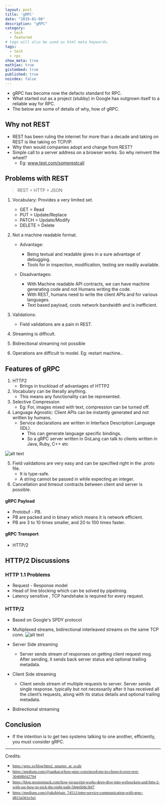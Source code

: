 ```yaml
---
layout: post
title: 'gRPC'
date: "2019-01-08"
description: "gRPC"
category:
  - tech
  - featured
# tags will also be used as html meta keywords.
tags:
  - tech
  - rpc
show_meta: true
mathjax: true
gistembed: true
published: true
noindex: false
---
```


- gRPC has become now the defacto standard for RPC.  
- What started out as a project (stubby) in Google has outgrown itself to a reliable way for RPC.  
- The below are some of details of why, how of gRPC.  

Why not REST
----

* REST has been ruling the internet for more than a decade and taking on REST is like taking on TCP/IP.
* Why then would companies adopt and change from REST?
* Simple call to a server address on a browser works. So why reinvent the wheel?
  * Eg: www.test.com/somerestcall

Problems with REST
----

> REST = HTTP + JSON


1. Vocabulary: Provides a very limited set.
	* GET    = Read
	* PUT    = Update/Replace 
	* PATCH  = Update/Modify
	* DELETE = Delete

2. Not a machine readable format. 
    * Advantage:
		* Being textual and readable gives in a sure advantage of debugging. 
		* Tools for in inspection, modification, testing are readily available.

	* Disadvantages:	
		* With Machine readable API contracts, we can have machine generating code and not Humans writing the code.
		* With REST, humans need to write the client APIs and for various languages.
		* Text based payload, costs network bandwidth and is inefficient.
3. Validations:
	* Field validations are a pain in REST.
5. Streaming is difficult.
6. Bidirectional streaming not possible
7. Operations are difficult to model. Eg: restart machine..


Features of gRPC 
--

1. HTTP2
   * Brings in truckload of advantages of HTTP2
2. Vocabulary can be literally anything.
   * This means any functionality can be represented.
3. Selective Compression
   * Eg: For, images mixed with text, compression can be turned off.
4. Language Agnostic:
   Client APIs can be instantly generated and not written by humans.
   * Service declarations are written in Interface Description Language (IDL).
	 * This can generate language specific bindings.
	 * So a gRPC server written in GoLang can talk to clients written in Java, Ruby, C++ etc

![alt text](https://rajsreen.github.io/images/http2_2.png "http/2_2")

5. Field validations are very easy and can be specified right in the .proto file.
   * It is type-safe.
   * A string cannot be passed in while expecting an integer.
6. Cancellation and timeout contracts between client and server is possible.


#### gRPC Payload

* Protobuf - PB.
* PB are packed and in binary which means it is network efficient.
* PB are 3 to 10 times smaller, and 20 to 100 times faster.

#### gRPC Transport

* HTTP/2

HTTP/2 Discussions
---

### HTTP 1.1 Problems
* Request - Response model
* Head of line blocking which can be solved by pipelining.
* Latency sensitive , TCP handshake is required for every request.

### HTTP/2
* Based on Google's SPDY protocol
* Multiplexed streams, bidirectional interleaved streams on the same TCP conn.
![alt text](https://rajsreen.github.io/images/http2_1.png "http/2")
* Server Side streaming
  * Server sends stream of responses on getting client request msg. After sending,
	it sends back server status and optional trailing metadata.

* Client Side streaming
  * Client sends stream of multiple requests to server. Server sends single response.
	typically but not necessarily after it has received all the client’s requests, 
	along with its status details and optional trailing metadata.

* Bidirectional streaming

Conclusion
---

* If the intention is to get two systems talking to one another, efficiently, you must consider gRPC.

------

Credits:
* <span style="font-family:Papyrus; font-size:small;">https://grpc.io/blog/http2_smarter_at_scale</span>
* <span style="font-family:Papyrus; font-size:small;">https://medium.com/@sankar.p/how-grpc-convinced-me-to-chose-it-over-rest-30408bf42794</span>
* <span style="font-family:Papyrus; font-size:small;">https://blog.sessionstack.com/how-javascript-works-deep-dive-into-websockets-and-http-2-with-sse-how-to-pick-the-right-path-584e6b8e3bf7</span>
* <span style="font-family:Papyrus; font-size:small;">https://medium.com/@akshitjain_74512/inter-service-communication-with-grpc-d815a561e3a1</span>
